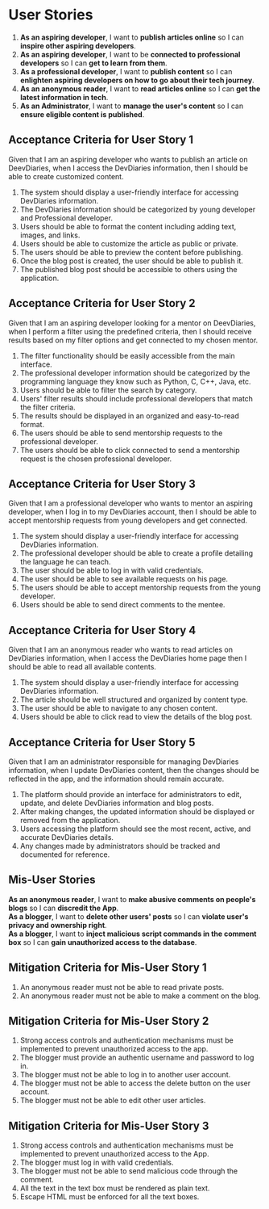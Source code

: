 # User Stories
1. **As an aspiring developer**, I want to **publish articles online** so I can **inspire other aspiring developers**.
2. **As an aspiring developer**, I want to be **connected to professional developers** so I can **get to learn from them**.
3. **As a professional developer**, I want to **publish content** so I can **enlighten aspiring developers on how to go about their tech journey**.
4. **As an anonymous reader**, I want to **read articles online** so I can **get the latest information in tech**. 
5. **As an Administrator**, I want to **manage the user's content** so I can **ensure eligible content is published**.
## Acceptance Criteria for User Story 1

Given that I am an aspiring developer who wants to publish an article on DeevDiaries, when I access the DevDiaries information, then I should be able to create customized content.

   1. The system should display a user-friendly interface for accessing DevDiaries information.
   2. The DevDiaries information should be categorized by young developer and Professional developer.
   3. Users should be able to format the content including adding text, images, and links.
   4. Users should be able to customize the article as public or private.
   5. The users should be able to preview the content before publishing.
   6. Once the blog post is created, the user should be able to publish it.
   7. The published blog post should be accessible to others using the application.

## Acceptance Criteria for User Story 2

Given that I am an aspiring developer looking for a mentor on DeevDiaries, when I perform a filter using the predefined criteria, then I should receive results based on my filter options and get connected to my chosen mentor.

  1. The filter functionality should be easily accessible from the main interface.
  2. The professional developer information should be categorized by the programming language they know such as Python, C, C++, Java, etc.
  3. Users should be able to filter the search by category.
  4. Users' filter results should include professional developers that match the filter criteria.
  5.  The results should be displayed in an organized and easy-to-read format.
  6.  The users should be able to send mentorship requests to the professional developer.
  7.  The users should be able to click connected to send a mentorship request is the chosen professional developer.

## Acceptance Criteria for User Story 3

Given that I am a professional developer who wants to mentor an aspiring developer, when I log in to my DevDiaries account, then I should be able to accept mentorship requests from young developers and get connected.

  1. The system should display a user-friendly interface for accessing DevDiaries information.
  2. The professional developer should be able to create a profile detailing the language he can teach.
  3. The user should be able to log in with valid credentials.
  4. The user should be able to see available requests on his page.
  5. The users should be able to accept mentorship requests from the young developer.
  6. Users should be able to send direct comments to the mentee.

## Acceptance Criteria for User Story 4

Given that I am an anonymous reader who wants to read articles on DevDiaries information, when I access the DevDiaries home page then I should be able to read all available contents.

   1. The system should display a user-friendly interface for accessing DevDiaries information.
   2. The article should be well structured and organized by content type.
   3. The user should be able to navigate to any chosen content.
   4. Users should be able to click read to view the details of the blog post.

## Acceptance Criteria for User Story 5

Given that I am an administrator responsible for managing DevDiaries information, when I update DevDiaries content, then the changes should be reflected in the app, and the information should remain accurate.

1. The platform should provide an interface for administrators to edit, update, and delete DevDiaries information and blog posts.
2. After making changes, the updated information should be displayed or removed from the application.
3. Users accessing the platform should see the most recent, active, and accurate DevDiaries details.
4. Any changes made by administrators should be tracked and documented for reference.

## Mis-User Stories

**As an anonymous reader**, I want to **make abusive comments on people's blogs** so I can **discredit the App**.<br>
**As a blogger**, I want to **delete other users' posts** so I can **violate user's privacy and ownership right**.<br>
**As a blogger**, I want to **inject malicious script commands in the comment box** so I can **gain unauthorized access to the database**.<br>
## Mitigation Criteria for Mis-User Story 1

1. An anonymous reader must not be able to read private posts.
2. An anonymous reader must not be able to make a comment on the blog.
## Mitigation Criteria for Mis-User Story 2

1. Strong access controls and authentication mechanisms must be implemented to prevent unauthorized access to the app.
2. The blogger must provide an authentic username and password to log in.
3. The blogger must not be able to log in to another user account.
4. The blogger must not be able to access the delete button on the user account.
5. The blogger must not be able to edit other user articles.
## Mitigation Criteria for Mis-User Story 3

1. Strong access controls and authentication mechanisms must be implemented to prevent unauthorized access to the App.
2. The blogger must log in with valid credentials.
3. The blogger must not be able to send malicious code through the comment.
4. All the text in the text box must be rendered as plain text.
5. Escape HTML must be enforced for all the text boxes.




